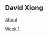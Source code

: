 ## David Xiong

[About](https://dtxiong.github.io/Portfolio/about)

[Week 1](https://dtxiong.github.io/Portfolio/week1/week1)
